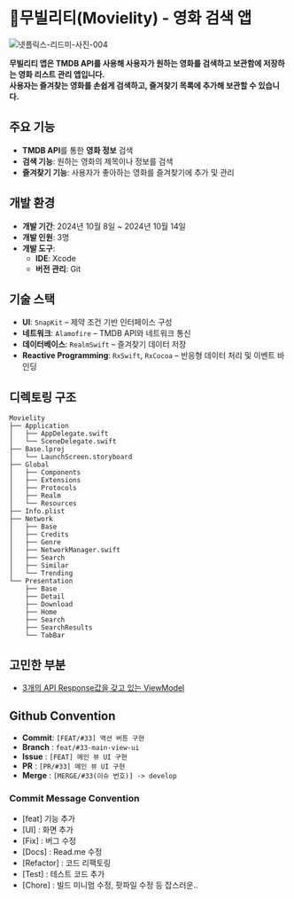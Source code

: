 # 🍿무빌리티(Movielity) - 영화 검색 앱
![넷플릭스-리드미-사진-004](https://github.com/user-attachments/assets/594da009-7c38-4b76-8127-6232b1179daf)

**무빌리티 앱은 TMDB API를 사용해 사용자가 원하는 영화를 검색하고 보관함에 저장하는 영화 리스트 관리 앱입니다.**<br>
**사용자는 즐겨찾는 영화를 손쉽게 검색하고, 즐겨찾기 목록에 추가해 보관할 수 있습니다.**


## 주요 기능
- **TMDB API**를 통한 **영화 정보** 검색
- **검색 기능**: 원하는 영화의 제목이나 정보를 검색
- **즐겨찾기 기능**: 사용자가 좋아하는 영화를 즐겨찾기에 추가 및 관리

## 개발 환경
- **개발 기간**: 2024년 10월 8일 ~ 2024년 10월 14일
- **개발 인원**: 3명
- **개발 도구**:
    - **IDE**: Xcode
    - **버전 관리**: Git
 
## 기술 스택
- **UI**: `SnapKit` – 제약 조건 기반 인터페이스 구성
- **네트워크**: `Alamofire` – TMDB API와 네트워크 통신
- **데이터베이스**: `RealmSwift` – 즐겨찾기 데이터 저장
- **Reactive Programming**: `RxSwift`, `RxCocoa` – 반응형 데이터 처리 및 이벤트 바인딩

## 디렉토링 구조
```
Movielity
├── Application
│   ├── AppDelegate.swift
│   └── SceneDelegate.swift
├── Base.lproj
│   └── LaunchScreen.storyboard
├── Global
│   ├── Components
│   ├── Extensions
│   ├── Protocols
│   ├── Realm
│   └── Resources
├── Info.plist
├── Network
│   ├── Base
│   ├── Credits
│   ├── Genre
│   ├── NetworkManager.swift
│   ├── Search
│   ├── Similar
│   └── Trending
└── Presentation
    ├── Base
    ├── Detail
    ├── Download
    ├── Home
    ├── Search
    ├── SearchResults
    └── TabBar
```

## 고민한 부분
- [3개의 API Response값을 갖고 있는 ViewModel](https://github.com/Movielity/Movielity_iOS/wiki/%EA%B3%A0%EB%AF%BC%ED%96%88%EB%8D%98-%EB%B6%80%EB%B6%84_3%EA%B0%9C%EC%9D%98-API-Response%EA%B0%92%EC%9D%84-%EA%B0%96%EA%B3%A0-%EC%9E%88%EB%8A%94-DetailViewModel)


## Github Convention
- **Commit**: `[FEAT/#33] 액션 버튼 구현`
- **Branch** : `feat/#33-main-view-ui`
- **Issue** : `[FEAT] 메인 뷰 UI 구현`
- **PR** : `[PR/#33] 메인 뷰 UI 구현`
- **Merge** : `[MERGE/#33(이슈 번호)] -> develop`

### Commit Message Convention
- [feat] 기능 추가
- [UI] : 화면 추가
- [Fix] : 버그 수정
- [Docs] : Read.me 수정
- [Refactor] : 코드 리팩토링
- [Test] : 테스트 코드 추가
- [Chore] : 빌드 미니멈 수정, 팟파일 수정 등 잡스러운..
